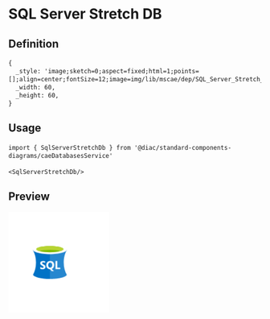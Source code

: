 # SQL Server Stretch DB

## Definition

```
{
  _style: 'image;sketch=0;aspect=fixed;html=1;points=[];align=center;fontSize=12;image=img/lib/mscae/dep/SQL_Server_Stretch_DB.svg;strokeColor=none;',
  _width: 60,
  _height: 60,
}
```

## Usage

```
import { SqlServerStretchDb } from '@diac/standard-components-diagrams/caeDatabasesService'

<SqlServerStretchDb/>
```

## Preview

<img src="./sql-server-stretch-db.png" width="200"/>
